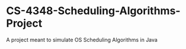 # CS-4348-Scheduling-Algorithms-Project
A project meant to simulate OS Scheduling Algorithms in Java
